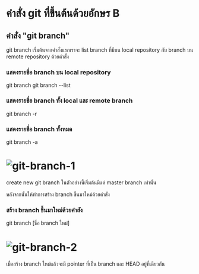 # คำสั่ง git ที่ขึ้นต้นด้วยอักษร B
## คำสั่ง "git branch" 
 git branch เริ่มต้นจากคำสั่งแรกเราจะ list branch ที่มีบน local repository กับ branch บน remote repository ด้วยคำสั่ง
### แสดงรายชื่อ branch บน local repository
git branch
git branch --list
### แสดงรายชื่อ branch ทั้ง local และ remote branch
git branch -r
### แสดงรายชื่อ branch ทั้งหมด
git branch -a
# ![git-branch-1](https://github.com/65030121natthamon/Git_A-Z_Mission_65030121/assets/144195611/3d43398d-9d86-4726-badb-43400f6b7431)
 create new git branch
ในตัวอย่างนี้เริ่มต้นมีแค่ master branch เท่านั้น

หลังจากนั้นให้ทำการสร้าง branch ขึ้นมาใหม่ด้วยคำสัง
### สร้าง branch ขึ้นมาใหม่ด้วยคำสัง
git branch [ชื่อ branch ใหม่]
# ![git-branch-2](https://github.com/65030121natthamon/Git_A-Z_Mission_65030121/assets/144195611/b347c614-72c8-43d6-bdc0-260ad50d77dc)
เมื่อสร้าง branch ใหม่แล้วจะมี pointer ที่เป็น branch และ HEAD อยู่ที่เดียวกัน
